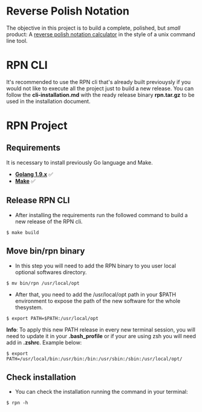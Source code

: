 # Reverse Polish Notation

The objective in this project is to build a complete, polished, but _small_ product: A 
[reverse polish notation calculator](https://en.wikipedia.org/wiki/Reverse_Polish_notation) in the style of a unix command line tool.

# RPN CLI
It's recommended to use the RPN cli that's already built previouysly if you would not like to execute all the project just to build a new release.
You can follow the **cli-installation.md** with the ready release binary **rpn.tar.gz** to be used in the installation document.

# RPN Project
## Requirements ###

It is necessary to install previously Go language and Make.

* **[Golang 1.9.x](https://go.dev/doc/install)** :white_check_mark:
* **[Make](https://www.gnu.org/software/make/#download)** :white_check_mark:

## Release RPN CLI
- After installing the requirements run the followed command to build a new release of the RPN cli.
```console
$ make build
```
## Move bin/rpn binary
- In this step you will need to add the RPN binary to you user local optional softwares directory.
```console
$ mv bin/rpn /usr/local/opt
```
- After that, you need to add the /usr/local/opt path in your $PATH environment to expose the path of the new software for the whole thesystem.
```console
$ export PATH=$PATH:/usr/local/opt
```
**Info**: To apply this new PATH release in every new terminal session, you will need to update it in your **.bash_profile** or if your are using zsh you will need add in **.zshrc**. Example below:
```console
$ export PATH=/usr/local/bin:/usr/bin:/bin:/usr/sbin:/sbin:/usr/local/opt/
```

## Check installation
- You can check the installation running the command in your terminal:
```console
$ rpn -h
```

